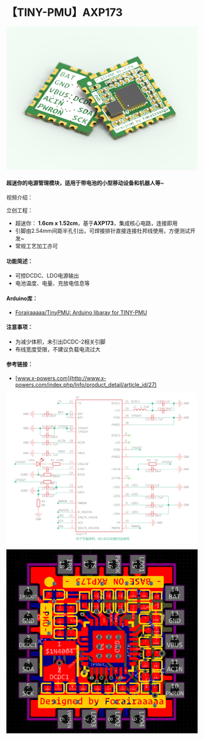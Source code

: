 # 【TINY-PMU】AXP173
![](https://github.com/Forairaaaaa/TINY-PMU-AXP173/blob/main/3.Pics/keyshot.14.4.3.png?raw=true)

#### 超迷你的电源管理模块，适用于带电池的小型移动设备和机器人等~

视频介绍：

立创工程：

- 超迷你： **1.6cm x 1.52cm**，基于**AXP173**，集成核心电路，连接即用
- 引脚由2.54mm间距半孔引出，可焊接排针直接连接杜邦线使用，方便测试开发~
- 常规工艺加工亦可

#### 功能简述：

- 可控DCDC、LDO电源输出
- 电池温度、电量、充放电信息等

#### Arduino库：

- [Forairaaaaa/TinyPMU: Arduino libaray for TINY-PMU](https://github.com/Forairaaaaa/TinyPMU)

#### 注意事项：

- 为减少体积，未引出DCDC-2相关引脚
- 布线宽度受限，不建议负载电流过大

#### 参考链接：

- [www.x-powers.com](http://www.x-powers.com/index.php/Info/product_detail/article_id/27)

![](https://github.com/Forairaaaaa/TINY-PMU-AXP173/blob/main/3.Pics/sch.jpg?raw=true)

![](https://github.com/Forairaaaaa/TINY-PMU-AXP173/blob/main/3.Pics/pcb.jpg?raw=true)
